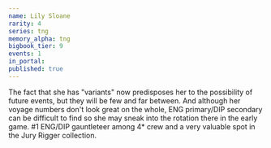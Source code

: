 ```yaml
---
name: Lily Sloane
rarity: 4
series: tng
memory_alpha: tng
bigbook_tier: 9
events: 1
in_portal:
published: true
---
```


The fact that she has "variants" now predisposes her to the possibility of future events, but they will be few and far between. And although her voyage numbers don't look great on the whole, ENG primary/DIP secondary can be difficult to find so she may sneak into the rotation there in the early game. #1 ENG/DIP gauntleteer among 4* crew and a very valuable spot in the Jury Rigger collection.
